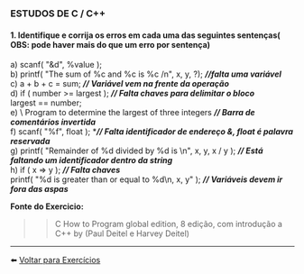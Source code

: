 ### ESTUDOS DE C / C++

#### 1.  Identifique e corrija os erros em cada  uma das seguintes sentenças( OBS: pode haver mais do que um erro por sentença)

a) scanf( "&d", %value );<br>
b) printf( "The sum of %c and %c is %c /n", x, y, ?); ***//falta uma variável***<br>
c) a + b + c = sum; ***// Variável vem na frente da operação***<br>
d) if ( number >= largest ); ***// Falta chaves para delimitar o bloco***<br>
largest == number;<br>
e) \\ Program to determine the largest of three integers  ***// Barra de comentários invertida***<br>
f)  scanf( "%f", float ); ****// Falta identificador de endereço &, float é palavra reservada***<br>
g) printf( "Remainder of %d divided by %d is \n", x, y, x / y ); ***// Está faltando um identificador dentro da string***<br>
h) if ( x => y ); ***// Falta chaves***<br>
      printf( "%d is greater than or equal to %d\n, x, y" ); ***// Variáveis devem ir fora das aspas***
      
    
  **Fonte do Exercicio:** <br>
  >> C How to Program global edition, 8 edição, com introdução a C++ by (Paul Deitel e Harvey Deitel)
    
  ______
  
  :arrow_left: [Voltar para Exercícios](https://github.com/Evaldo-comp/C/blob/master/Exerc%C3%ADcios/introdu%C3%A7%C3%A3o.md)
